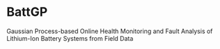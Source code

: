 # BattGP
Gaussian Process-based Online Health Monitoring and Fault Analysis of Lithium-Ion Battery Systems from Field Data
